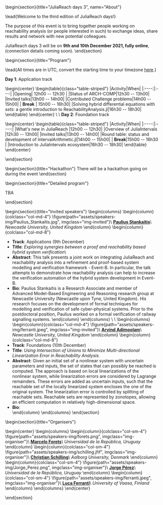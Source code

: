 <!-- =============================
     ABOUT
    ============================== -->

\begin{section}{title="JuliaReach days 3", name="About"}

\lead{Welcome to the third edition of JuliaReach days!}

The purpose of this event is to bring together people working on reachability analysis (or people interested in such) to exchange ideas, share results and network with new potential colleagues.

JuliaReach days 3 will be on **9th and 10th December 2021, fully online**, (connection details coming soon).
\end{section}


<!-- ==============================
     GETTING STARTED
     ============================== -->
\begin{section}{title="Program"}


\lead{All times are in UTC, convert the starting time to your timezone [here](https://arewemeetingyet.com/UTC/2021-12-09/12:00).}

**Day 1**: Application track

\begin{center}
\begin{table}{class="table-striped"}
|Activity|When|
|:----:|:---:|
|Opening| 12h00 -- 12h30 |
|Status of ARCH-COMP|12h30 -- 13h00|
|Invited talks|13h00 -- 14h00|
|Contributed Challenge problems|14h00 -- 15h00|
| **Break** | 15h00 -- 16h30|
|Solving hybrid differential equations with *sets*: a gentle introduction to ReachabilityAnalysis.jl|16h30 -- 18h30|
\end{table}
\end{center}
\\
\\
**Day 2**: Foundation track

\begin{center}
\begin{table}{class="table-striped"}
|Activity|When|
|:----:|:----:|
|What's new in JuliaReach |12h00 -- 12h30|
|Overview of JuliaIntervals |12h30 -- 13h00|
|Invited talks|13h00 -- 14h00|
|Round table: status and development of IntervalArithmetic.jl|14h00 -- 15h00|
| **Break**|15h00 -- 16h30 |
|Introduction to JuliaIntervals ecosystem|16h30 -- 18h30|
\end{table}
\end{center}

\end{section}



<!-- ==============================
     HACKATHON
     ============================== -->
\begin{section}{title="Hackathon"}
    There will be a hackathon going on during the event
\end{section}


<!-- =============================
     Detailed program
    ============================== -->

\begin{section}{title="Detailed program"}

TBA

\end{section}

<!-- =============================
      INVITED SPEAKERS
    ============================== -->

\begin{section}{title="Invited speakers"}
\begin{columns}
\begin{column}{colclass="col-md-4"}
\figure{path="assets/speakers-img/Paulius_Stankaitis.jpg", imgclass="img-invited"}\\
**[Paulius Stankaitis](https://dblp.org/pid/174/1117.html)**\\
*Newcastle University, United Kingdom*
\end{column}
\begin{column}{colclass="col-md-8"}
- **Track**: Applications (9th December)
- **Title**: *Exploring synergies between a proof and reachability based hybrid system verification*\\
- **Abstract**: This talk presents a joint work on integrating JuliaReach and reachability analysis into a refinement and proof-based system modelling and verification framework - Event-B. In particular, the talk attempts to demonstrate how reachability analysis can help to increase the verification automation of the hybrid system development in Event-B. 
- **Bio**: Paulius Stankaitis is a Research Associate and member of Advanced Model-Based Engineering and Reasoning research group at Newcastle University (Newcastle upon Tyne, United Kingdom). His research focuses on the development of formal techniques for modelling and verification of safe cyber-physical systems. Prior to the postdoctoral position, Paulius worked on a formal verification of railway signalling systems. 
\end{column}
\end{columns}
\\
\\
\begin{columns}
\begin{column}{colclass="col-md-4"}
\figure{path="assets/speakers-img/ferranti.jpeg", imgclass="img-invited"}\\
**[Arvind Adimoolam](https://www.linkedin.com/in/arvind-adimoolam-425a1932/)**\\
*Newcastle University, United Kingdom*
\end{column}
\begin{column}{colclass="col-md-8"}
- **Track**: Foundations (10th December)
- **Title**: *Using Intersection of Unions to Minimize Multi-directional Linearization Error in Reachability Analysis.*
- **Abstract**: Given an initial set of a nonlinear system with uncertain parameters and inputs, the set of states that can possibly be reached is computed. The approach is based on local linearizations of the nonlinear system, while linearization errors are considered by Lagrange remainders. These errors are added as uncertain inputs, such that the reachable set of the locally linearized system encloses the one of the original system. The linearization error is controlled by splitting of reachable sets. Reachable sets are represented by zonotopes, allowing an efficient computation in relatively high-dimensional space.
- **Bio**:  
\end{column}
\end{columns}
\end{section}

<!-- =============================
     Organisers
    ============================== -->

\begin{section}{title="Organisers"}

\begin{center}
\begin{columns}
\begin{column}{colclass="col-sm-4"}
\figure{path="assets/speakers-img/forets.png", imgclass="img-organiser"}\\
**[Marcelo Forets](https://mforets.github.io/)**\\ 
*Universidad de la República, Uruguay*
\end{column}
\begin{column}{colclass="col-sm-4"}
\figure{path="assets/speakers-img/schilling.jfif", imgclass="img-organiser"}\\
**[Christian Schilling](https://schillic.github.io/)**\\ 
*Aalborg University, Denmark*
\end{column}
\begin{column}{colclass="col-sm-4"}
\figure{path="assets/speakers-img/Jorge_Perez.png", imgclass="img-organiser"}\\
**[Jorge Pérez](https://www.fing.edu.uy/~jorgepz/)**\\ 
*Universidad de la República, Uruguay*
\end{column}
\begin{column}{colclass="col-sm-4"}
\figure{path="assets/speakers-img/ferranti.jpeg", imgclass="img-organiser"}\\
**[Luca Ferranti](https://lucaferranti.github.io)**\\ 
*University of Vaasa, Finland*
\end{column}
\end{columns}
\end{center}

\end{section}

